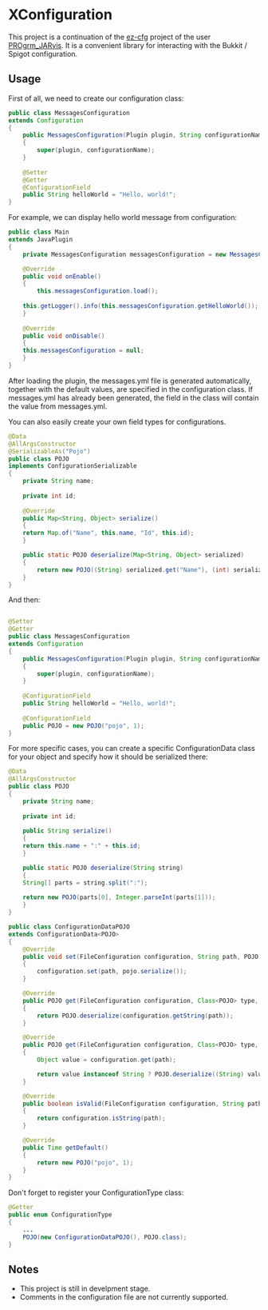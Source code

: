 # XConfiguration

This project is a continuation of the [ez-cfg](https://github.com/JarvisCraft/ez-cfg "ez-cfg") project of the user [PROgrm_JARvis](https://github.com/JarvisCraft "PROgrm_JARvis"). 
It is a convenient library for interacting with the Bukkit / Spigot configuration.

## Usage
First of all, we need to create our configuration class:
```java
public class MessagesConfiguration
extends Configuration
{
    public MessagesConfiguration(Plugin plugin, String configurationName)
    {
        super(plugin, configurationName);
    }
	
    @Setter
    @Getter
    @ConfigurationField
    public String helloWorld = "Hello, world!";
}
```

For example, we can display hello world message from configuration:

```java
public class Main
extends JavaPlugin 
{
    private MessagesConfiguration messagesConfiguration = new MessagesConfiguration(this, "messages.yml");

    @Override
    public void onEnable() 
    {
        this.messagesConfiguration.load();
		
	this.getLogger().info(this.messagesConfiguration.getHelloWorld());
    }
	
    @Override
    public void onDisable() 
    {
	this.messagesConfiguration = null;
    }
}
```
After loading the plugin, the messages.yml file is generated automatically, together with the default values, are specified in the configuration class. If messages.yml has already been generated, the field in the class will contain the value from messages.yml.

You can also easily create your own field types for configurations.
```java
@Data
@AllArgsConstructor
@SerializableAs("Pojo")
public class POJO
implements ConfigurationSerializable
{
    private String name;
	
    private int id;
	
    @Override
    public Map<String, Object> serialize()
    {
	return Map.of("Name", this.name, "Id", this.id);
    }

    public static POJO deserialize(Map<String, Object> serialized)
    {
        return new POJO((String) serialized.get("Name"), (int) serialized.get("Id"));
    }
}
```
And then:
```java

@Setter
@Getter
public class MessagesConfiguration
extends Configuration
{
    public MessagesConfiguration(Plugin plugin, String configurationName)
    {
        super(plugin, configurationName);
    }
	
    @ConfigurationField
    public String helloWorld = "Hello, world!";
	
    @ConfigurationField
    public POJO = new POJO("pojo", 1);
}
```
For more specific cases, you can create a specific ConfigurationData class for your object and specify how it should be serialized there:
```java
@Data
@AllArgsConstructor
public class POJO
{
    private String name;
	
    private int id;
	
    public String serialize()
    {
	return this.name + ":" + this.id;
    }

    public static POJO deserialize(String string)
    {
	String[] parts = string.split(":");
		
	return new POJO(parts[0], Integer.parseInt(parts[1]));
    }
}
```
```java
public class ConfigurationDataPOJO
extends ConfigurationData<POJO>
{
    @Override
    public void set(FileConfiguration configuration, String path, POJO pojo)
    {
        configuration.set(path, pojo.serialize());
    }

    @Override
    public POJO get(FileConfiguration configuration, Class<POJO> type, String path)
    {
        return POJO.deserialize(configuration.getString(path));
    }

    @Override
    public POJO get(FileConfiguration configuration, Class<POJO> type, String path, POJO default)
    {
        Object value = configuration.get(path);

        return value instanceof String ? POJO.deserialize((String) value) : default;
    }

    @Override
    public boolean isValid(FileConfiguration configuration, String path)
    {
        return configuration.isString(path);
    }

    @Override
    public Time getDefault()
    {
        return new POJO("pojo", 1);
    }
}
```
Don't forget to register your ConfigurationType class:
```java
@Getter
public enum ConfigurationType
{
    ...
    POJO(new ConfigurationDataPOJO(), POJO.class);
}
```

## Notes
- This project is still in develpment stage.
- Comments in the configuration file are not currently supported.
